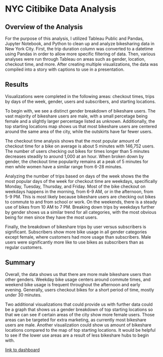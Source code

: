 # NYC Citibike Data Analysis

## Overview of the Analysis
For the purpose of this analysis, I utilized Tableau Public and Pandas, Jupyter Notebook, and Python to clean up and analyze bikesharing data in New York City. First, the trip duration column was converted to a datetime using Pandas in order to allow more specific filtering of data. Then, various analyses were run through Tableau on areas such as gender, location, checkout time, and more. After creating multiple visualizations, the data was compiled into a story with captions to use in a presentation.

## Results
Visualizations were completed in the following areas: checkout times, trips by days of the week, gender, users and subscribers, and starting locations. 

To begin with, we see a distinct gender breakdown of bikeshare users. The vast majority of bikeshare users are male, with a small percetage being female and a slightly larger percentage listed as unknown. Additionally, the top starting locations map shows us that most bikeshare users are centered around the same area of the city, while the outskirts have far fewer users. 

The checkout time analysis shows that the most popular amount of checkout time for a bike on average is about 5 minutes with 146,752 users. The number of users checking out bikes for times longer than 5 minutes decreases steadily to around 1,000 at an hour. When broken down by gender, the checkout time popularity remains at a peak of 5 minutes for men while women have a similar range from 6-28 minutes. 

Analyzing the number of trips based on days of the week shows the the most popular days of the week for checkout time are weekdays, specifically Monday, Tuesday, Thursday, and Friday. Most of the bike checkout on weekdays happens in the morning, from 6-9 AM, or in the afternoon, from 5-9 PM. This is most likely because bikeshare users are checking out bikes to commute to and from school or work. On the weekends, there is a steady use of bikes from 10 AM to 7 PM. Breaking down trips by weekdays further by gender shows us a similar trend for all categories, with the most obvious being for men since they have the most users. 

Finally, the breakdown of bikeshare trips by user versus subscribers is significant. Subscribers show more bike usage in all gender categories except female, where customers had more usage than subscribers. Male users were significantly more like to use bikes as subscribers than as regular customers. 

## Summary
Overall, the data shows us that there are more male bikeshare users than other genders. Weekday bike usage centers around commute times, and weekend bike usage is frequent throughout the afternoon and early evening. Generally, users checkout bikes for a short period of time, mostly under 30 minutes. 

Two additional visualizations that could provide us with further data could be a graph that shows us a gender breakdown of top starting locations so that we can see if certain areas of the city show more female users. Those areas can be targeted for extra marketing, as currently most bikeshare users are male. Another visualization could show us amount of bikeshare locations compared to the map of top starting locations. It would be helpful to see if the lower use areas are a result of less bikeshare hubs to begin with. 

[link to dashboard](https://public.tableau.com/app/profile/noor.sami/viz/NYCCitibikeAnalysis_16646491751670/NYCCitibikeDataAnalysis?publish=yes)
